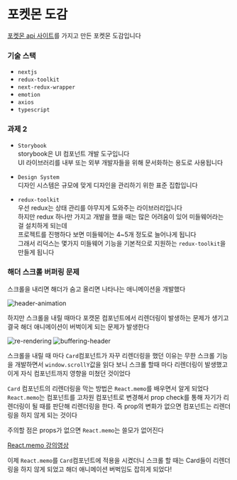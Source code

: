 # 포켓몬 도감

[포켓몬 api 사이트](https://pokeapi.co/docs/v2)를 가지고 만든 포켓몬 도감입니다

### 기술 스택

- `nextjs`
- `redux-toolkit`
- `next-redux-wrapper`
- `emotion`
- `axios`
- `typescript`

### 과제 2

- `Storybook`<br />
  storybook은 UI 컴포넌트 개발 도구입니다<br />
  UI 라이브러리를 내부 또는 외부 개발자들을 위해 문서화하는 용도로 사용됩니다<br />

- `Design System`<br />
  디자인 시스템은 규모에 맞게 디자인을 관리하기 위한 표준 집합입니다

- `redux-toolkit`<br />
  우선 redux는 상태 관리를 야무지게 도와주는 라이브러리입니다<br />
  하지만 redux 하나만 가지고 개발을 했을 때는 많은 어려움이 있어 미들웨어라는 걸 설치하게 되는데<br />
  프로젝트를 진행하다 보면 미들웨어는 4~5개 정도로 늘어나게 됩니다<br />
  그래서 리덕스는 몇가지 미들웨어 기능을 기본적으로 지원하는 `redux-toolkit`을 만들게 됩니다

### 해더 스크롤 버퍼링 문제

스크롤을 내리면 해더가 숨고 올리면 나타나는 애니메이션을 개발했다<br>

![header-animation](/public/header-animetion.gif)

하지만 스크롤을 내릴 때마다 포캣몬 컴포넌트에서 리렌더링이 발생하는 문제가 생기고 결국 해더 애니메이션이 버벅이게 되는 문제가 발생한다

![re-rendering](/public/re-rendering.gif)
![buffering-header](/public/buffering-header.gif)

스크롤을 내릴 때 마다 `Card`컴포넌트가 자꾸 리렌더링을 했던 이유는 무한 스크롤 기능을 개발하면서 `window.scrollY`값을 읽다 보니 스크롤 할때 마다 리렌더링이 발생했고 이게 자식 컴포넌트까지 영향을 미쳤던 것이었다

`Card` 컴포넌트의 리렌더링을 막는 방법은 `React.memo`를 배우면서 알게 되었다<br>
`React.memo`는 컴포넌트를 고차원 컴포넌트로 변경해서 prop check를 통해 자기가 리렌더링이 될 때를 판단해 리렌더링을 한다. 즉 prop의 변화가 없으면 컴포넌트는 리렌더링을 하지 않게 되는 것이다

주의할 점은 props가 없으면 `React.memo`는 쓸모가 없어진다

[React.memo 강의영상](https://youtu.be/oqUgcxwrnSY)

이제 `React.memo`를 `Card`컴포넌트에 적용을 시켰더니 스크롤 할 때는 Card들이 리렌더링을 하지 않게 되었고 해더 애니메이션 버벅임도 잡히게 되었다!
